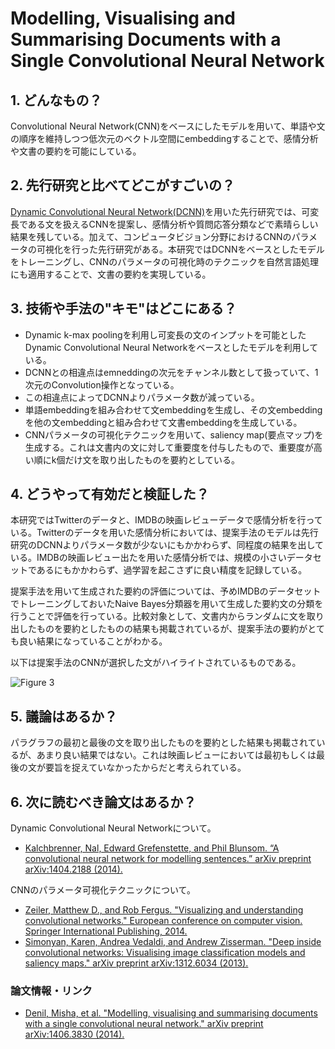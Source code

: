 # Modelling, Visualising and Summarising Documents with a Single Convolutional Neural Network

## 1. どんなもの？

Convolutional Neural Network(CNN)をベースにしたモデルを用いて、単語や文の順序を維持しつつ低次元のベクトル空間にembeddingすることで、感情分析や文書の要約を可能にしている。

## 2. 先行研究と比べてどこがすごいの？

[Dynamic Convolutional Neural Network(DCNN)](https://shunk031.github.io/paper-survey/paper-summary/NLP/A_Convolutional_Neural_Network_for_Modelling_Sentences)を用いた先行研究では、可変長である文を扱えるCNNを提案し、感情分析や質問応答分類などで素晴らしい結果を残している。加えて、コンピュータビジョン分野におけるCNNのパラメータの可視化を行った先行研究がある。本研究ではDCNNをベースとしたモデルをトレーニングし、CNNのパラメータの可視化時のテクニックを自然言語処理にも適用することで、文書の要約を実現している。

## 3. 技術や手法の"キモ"はどこにある？

* Dynamic k-max poolingを利用し可変長の文のインプットを可能としたDynamic Convolutional Neural Networkをベースとしたモデルを利用している。
* DCNNとの相違点はemneddingの次元をチャンネル数として扱っていて、1次元のConvolution操作となっている。
* この相違点によってDCNNよりパラメータ数が減っている。
* 単語embeddingを組み合わせて文embeddingを生成し、その文embeddingを他の文embeddingと組み合わせて文書embeddingを生成している。
* CNNパラメータの可視化テクニックを用いて、saliency map(要点マップ)を生成する。これは文書内の文に対して重要度を付与したもので、重要度が高い順にk個だけ文を取り出したものを要約としている。

## 4. どうやって有効だと検証した？

本研究ではTwitterのデータと、IMDBの映画レビューデータで感情分析を行っている。Twitterのデータを用いた感情分析においては、提案手法のモデルは先行研究のDCNNよりパラメータ数が少ないにもかかわらず、同程度の結果を出している。IMDBの映画レビュー出たを用いた感情分析では、規模の小さいデータセットであるにもかかわらず、過学習を起こさずに良い精度を記録している。

提案手法を用いて生成された要約の評価については、予めIMDBのデータセットでトレーニングしておいたNaive Bayes分類器を用いて生成した要約文の分類を行うことで評価を行っている。比較対象として、文書内からランダムに文を取り出したものを要約としたものの結果も掲載されているが、提案手法の要約がとても良い結果になっていることがわかる。

以下は提案手法のCNNが選択した文がハイライトされているものである。

![Figure 3](https://raw.githubusercontent.com/shunk031/paper-survey/master/images/Modelling_Visualising_and_Summarising_Documents_with_a_Single_Convolutional_Neural_Network_Figure_3.png)

## 5. 議論はあるか？

パラグラフの最初と最後の文を取り出したものを要約とした結果も掲載されているが、あまり良い結果ではない。これは映画レビューにおいては最初もしくは最後の文が要旨を捉えていなかったからだと考えられている。

## 6. 次に読むべき論文はあるか？

Dynamic Convolutional Neural Networkについて。
* [Kalchbrenner, Nal, Edward Grefenstette, and Phil Blunsom. “A convolutional neural network for modelling sentences.” arXiv preprint arXiv:1404.2188 (2014).](https://arxiv.org/pdf/1404.2188.pdf?utm_content=bufferee286&utm_medium=social&utm_source=plus.google.com&utm_campaign=buffer)

CNNのパラメータ可視化テクニックについて。
* [Zeiler, Matthew D., and Rob Fergus. "Visualizing and understanding convolutional networks." European conference on computer vision. Springer International Publishing, 2014.](https://arxiv.org/pdf/1311.2901)
* [Simonyan, Karen, Andrea Vedaldi, and Andrew Zisserman. "Deep inside convolutional networks: Visualising image classification models and saliency maps." arXiv preprint arXiv:1312.6034 (2013).](https://arxiv.org/pdf/1312.6034)

### 論文情報・リンク

* [Denil, Misha, et al. "Modelling, visualising and summarising documents with a single convolutional neural network." arXiv preprint arXiv:1406.3830 (2014).](https://arxiv.org/pdf/1406.3830)
